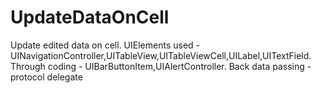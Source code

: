 # UpdateDataOnCell
 Update edited data on cell.
 UIElements used -
 UINavigationController,UITableView,UITableViewCell,UILabel,UITextField.
 Through coding - UIBarButtonItem,UIAlertController.
 Back data passing - protocol delegate
